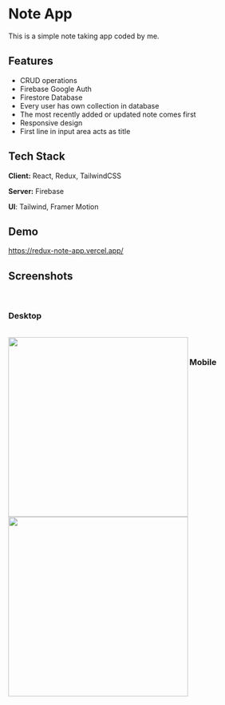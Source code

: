 
# Note App

This is a simple note taking app coded by me.


## Features

- CRUD operations
- Firebase Google Auth
- Firestore Database
- Every user has own collection in database
- The most recently added or updated note comes first
- Responsive design
- First line in input area acts as title


## Tech Stack

**Client:** React, Redux, TailwindCSS

**Server:** Firebase

**UI**: Tailwind, Framer Motion


## Demo

https://redux-note-app.vercel.app/


## Screenshots

<br/>

### Desktop

<br/>

<img src="https://cdn.discordapp.com/attachments/983243591180763136/1014140671365480528/42.gif" align="left" width="360" >

<br/>

### Mobile

<br/>

<a href="https://redux-note-app.vercel.app/"><img src="https://cdn.discordapp.com/attachments/983243591180763136/1014135270691581982/43.gif" align="left" width="360" ></a>


